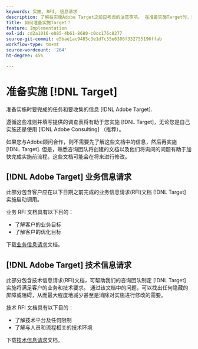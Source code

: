 ```yaml
---
keywords: 实施, RFI, 信息请求
description: 了解在实施Adobe Target之前应考虑的注意事项。 在准备实施Target时，完成必要的任务并收集信息。
title: 如何准备实施Target？
feature: Implementation
exl-id: cd2a1016-e085-4b61-8680-c0cc176c8277
source-git-commit: e5bae1ac9485c3e1d7c55e6386f332755196ffab
workflow-type: tm+mt
source-wordcount: '264'
ht-degree: 45%

---
```


# 准备实施 [!DNL Target]

准备实施时要完成的任务和要收集的信息 [!DNL Adobe Target].

遵循这些准则并填写提供的调查表将有助于您实施 [!DNL Target]，无论您是自己实施还是使用 [!DNL Adobe Consulting] （推荐）。

如果您与Adobe顾问合作，则不需要先了解这些文档中的信息，然后再实施 [!DNL Target]. 但是，熟悉咨询团队将创建的文档以及他们将询问的问题有助于加快完成实施前流程。这些文档可能会在将来进行修改。

## [!DNL Adobe Target] 业务信息请求

此部分包含客户应在以下日期之前完成的业务信息请求(RFI)文档 [!DNL Target] 实施启动调用。

业务 RFI 文档具有以下目的：

* 了解客户的业务目标
* 了解客户的优化目标

下载[业务信息请求](assets/business-rfi.docx)文档。

## [!DNL Adobe Target] 技术信息请求

此部分包含技术信息请求(RFI)文档，可帮助我们的咨询团队制定 [!DNL Target] 实施将满足客户的业务和技术要求。 通过该文档中的问题，可以找出任何隐藏的屏障或阻碍，从而最大程度地减少甚至是消除对实施进行修改的需要。

技术 RFI 文档具有以下目的：

* 了解技术平台及任何限制
* 了解与人员和流程相关的技术环境

下载[技术信息请求](assets/technical-rfi.docx)文档。
